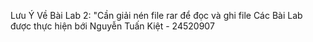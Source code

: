 Lưu Ý Về Bài Lab 2: "Cần giải nén file rar để đọc và ghi file
Các Bài Lab được thực hiện bới Nguyễn Tuấn Kiệt - 24520907
